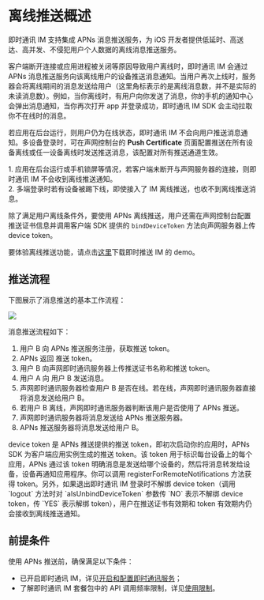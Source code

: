 # 离线推送概述

即时通讯 IM 支持集成 APNs 消息推送服务，为 iOS 开发者提供低延时、高送达、高并发、不侵犯用户个人数据的离线消息推送服务。

客户端断开连接或应用进程被关闭等原因导致用户离线时，即时通讯 IM 会通过 APNs 消息推送服务向该离线用户的设备推送消息通知。当用户再次上线时，服务器会将离线期间的消息发送给用户（这里角标表示的是离线消息数，并不是实际的未读消息数）。例如，当你离线时，有用户向你发送了消息，你的手机的通知中心会弹出消息通知，当你再次打开 app 并登录成功，即时通讯 IM SDK 会主动拉取你不在线时的消息。

若应用在后台运行，则用户仍为在线状态，即时通讯 IM 不会向用户推送消息通知。多设备登录时，可在声网控制台的 **Push Certificate** 页面配置推送在所有设备离线或任一设备离线时发送推送消息，该配置对所有推送通道生效。

<div class="alert note">1. 应用在后台运行或手机锁屏等情况，若客户端未断开与声网服务器的连接，则即时通讯 IM 不会收到离线推送通知。<br/>2. 多端登录时若有设备被踢下线，即使接入了 IM 离线推送，也收不到离线推送消息。</div>

除了满足用户离线条件外，要使用 APNs 离线推送，用户还需在声网控制台配置推送证书信息并调用客户端 SDK 提供的 `bindDeviceToken` 方法向声网服务器上传 device token。

要体验离线推送功能，请点击[这里](https://testflight.apple.com/join/MO0UuYJH)下载即时推送 IM 的 demo。

## 推送流程

下图展示了消息推送的基本工作流程：

![](push_apns_flow.png)

消息推送流程如下：

1. 用户 B 向 APNs 推送服务注册，获取推送 token。
2. APNs 返回 推送 token。
3. 用户 B 向声网即时通讯服务器上传推送证书名称和推送 token。
4. 用户 A 向 用户 B 发送消息。
5. 声网即时通讯服务器检查用户 B 是否在线。若在线，声网即时通讯服务器直接将消息发送给用户 B。
6. 若用户 B 离线，声网即时通讯服务器判断该用户是否使用了 APNs 推送。
7. 声网即时通讯服务器将消息发送给 APNs 推送服务器。
8. APNs 推送服务器将消息发送给用户 B。

<div class="alert info">device token 是 APNs 推送提供的推送 token，即初次启动你的应用时，APNs SDK 为客户端应用实例生成的推送 token。该 token 用于标识每台设备上的每个应用，APNs 通过该 token 明确消息是发送给哪个设备的，然后将消息转发给设备，设备再通知应用程序。你可以调用 registerForRemoteNotifications 方法获得 token。另外，如果退出即时通讯 IM 登录时不解绑 device token（调用 `logout` 方法时对 `aIsUnbindDeviceToken` 参数传 `NO` 表示不解绑 device token，传 `YES` 表示解绑 token），用户在推送证书有效期和 token 有效期内仍会接收到离线推送通知。</div>

## 前提条件

使用 APNs 推送前，确保满足以下条件：

- 已开启即时通讯 IM，详见[开启和配置即时通讯服务](./enable_agora_chat)；
- 了解即时通讯 IM 套餐包中的 API 调用频率限制，详见[使用限制](./agora_chat_limitation)。